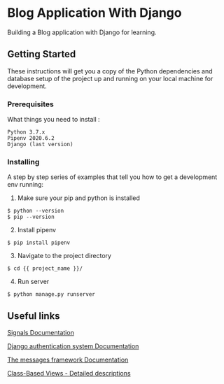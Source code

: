 # Blog Application With Django

Building a Blog application with Django for learning.

## Getting Started

These instructions will get you a copy of the Python dependencies and database setup of the project up and running on your local machine for development.

### Prerequisites

What things you need to install :

```
Python 3.7.x
Pipenv 2020.6.2
Django (last version)
```

### Installing

A step by step series of examples that tell you how to get a development env running:

1. Make sure your pip and python is installed
```
$ python --version
$ pip --version
```
2. Install pipenv
```
$ pip install pipenv
```

3. Navigate to the project directory
```
$ cd {{ project_name }}/
```
4. Run server
```
$ python manage.py runserver
```

## Useful links
[Signals Documentation](https://docs.djangoproject.com/en/3.0/topics/signals/)

[Django authentication system Documentation](https://docs.djangoproject.com/en/3.0/topics/auth/default/)

[The messages framework Documentation](https://docs.djangoproject.com/en/3.0/ref/contrib/messages/#module-django.contrib.messages)

[Class-Based Views - Detailed descriptions](http://ccbv.co.uk/) 




